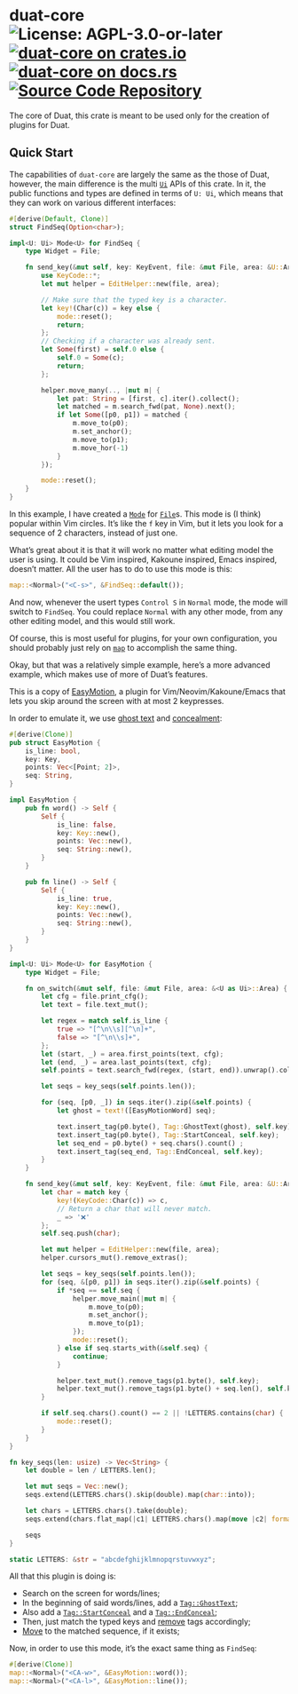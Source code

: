 # duat-core ![License: AGPL-3.0-or-later](https://img.shields.io/badge/license-AGPL--3.0--or--later-blue) [![duat-core on crates.io](https://img.shields.io/crates/v/duat-core)](https://crates.io/crates/duat-core) [![duat-core on docs.rs](https://docs.rs/duat-core/badge.svg)](https://docs.rs/duat-core) [![Source Code Repository](https://img.shields.io/badge/Code-On%20GitHub-blue?logo=GitHub)](https://github.com/AhoyISki/duat/tree/master/duat-core)

The core of Duat, this crate is meant to be used only for the
creation of plugins for Duat.

## Quick Start

The capabilities of `duat-core` are largely the same as the those
of Duat, however, the main difference is the multi [`Ui`][__link0] APIs of
this crate. In it, the public functions and types are defined in
terms of `U: Ui`,  which means that they can work on various
different interfaces:

```rust
#[derive(Default, Clone)]
struct FindSeq(Option<char>);

impl<U: Ui> Mode<U> for FindSeq {
    type Widget = File;

    fn send_key(&mut self, key: KeyEvent, file: &mut File, area: &U::Area) {
        use KeyCode::*;
        let mut helper = EditHelper::new(file, area);

        // Make sure that the typed key is a character.
        let key!(Char(c)) = key else {
            mode::reset();
            return;
        };
        // Checking if a character was already sent.
        let Some(first) = self.0 else {
            self.0 = Some(c);
            return;
        };

        helper.move_many(.., |mut m| {
            let pat: String = [first, c].iter().collect();
            let matched = m.search_fwd(pat, None).next();
            if let Some([p0, p1]) = matched {
                m.move_to(p0);
                m.set_anchor();
                m.move_to(p1);
                m.move_hor(-1)
            }
        });

        mode::reset();
    }
}
```

In this example, I have created a [`Mode`][__link1] for [`File`][__link2]s. This
mode is (I think) popular within Vim circles. It’s like the `f`
key in Vim, but it lets you look for a sequence of 2 characters,
instead of just one.

What’s great about it is that it will work no matter what editing
model the user is using. It could be Vim inspired, Kakoune
inspired, Emacs inspired, doesn’t matter. All the user has to do
to use this mode is this:

```rust
map::<Normal>("<C-s>", &FindSeq::default());
```

And now, whenever the usert types `Control S` in `Normal` mode,
the mode will switch to `FindSeq`. You could replace `Normal` with
any other mode, from any other editing model, and this would still
work.

Of course, this is most useful for plugins, for your own
configuration, you should probably just rely on [`map`][__link3] to
accomplish the same thing.

Okay, but that was a relatively simple example, here’s a more
advanced example, which makes use of more of Duat’s features.

This is a copy of [EasyMotion][__link4], a plugin for
Vim/Neovim/Kakoune/Emacs that lets you skip around the screen with
at most 2 keypresses.

In order to emulate it, we use [ghost text][__link5] and [concealment][__link6]:

```rust
#[derive(Clone)]
pub struct EasyMotion {
    is_line: bool,
    key: Key,
    points: Vec<[Point; 2]>,
    seq: String,
}

impl EasyMotion {
    pub fn word() -> Self {
        Self {
            is_line: false,
            key: Key::new(),
            points: Vec::new(),
            seq: String::new(),
        }
    }

    pub fn line() -> Self {
        Self {
            is_line: true,
            key: Key::new(),
            points: Vec::new(),
            seq: String::new(),
        }
    }
}

impl<U: Ui> Mode<U> for EasyMotion {
    type Widget = File;

    fn on_switch(&mut self, file: &mut File, area: &<U as Ui>::Area) {
        let cfg = file.print_cfg();
        let text = file.text_mut();

        let regex = match self.is_line {
            true => "[^\n\\s][^\n]+",
            false => "[^\n\\s]+",
        };
        let (start, _) = area.first_points(text, cfg);
        let (end, _) = area.last_points(text, cfg);
        self.points = text.search_fwd(regex, (start, end)).unwrap().collect();

        let seqs = key_seqs(self.points.len());

        for (seq, [p0, _]) in seqs.iter().zip(&self.points) {
            let ghost = text!([EasyMotionWord] seq);

            text.insert_tag(p0.byte(), Tag::GhostText(ghost), self.key);
            text.insert_tag(p0.byte(), Tag::StartConceal, self.key);
            let seq_end = p0.byte() + seq.chars().count() ;
            text.insert_tag(seq_end, Tag::EndConceal, self.key);
        }
    }

    fn send_key(&mut self, key: KeyEvent, file: &mut File, area: &U::Area) {
        let char = match key {
            key!(KeyCode::Char(c)) => c,
            // Return a char that will never match.
            _ => '❌'
        };
        self.seq.push(char);

        let mut helper = EditHelper::new(file, area);
        helper.cursors_mut().remove_extras();

        let seqs = key_seqs(self.points.len());
        for (seq, &[p0, p1]) in seqs.iter().zip(&self.points) {
            if *seq == self.seq {
                helper.move_main(|mut m| {
                    m.move_to(p0);
                    m.set_anchor();
                    m.move_to(p1);
                });
                mode::reset();
            } else if seq.starts_with(&self.seq) {
                continue;
            }

            helper.text_mut().remove_tags(p1.byte(), self.key);
            helper.text_mut().remove_tags(p1.byte() + seq.len(), self.key);
        }

        if self.seq.chars().count() == 2 || !LETTERS.contains(char) {
            mode::reset();
        }
    }
}

fn key_seqs(len: usize) -> Vec<String> {
    let double = len / LETTERS.len();

    let mut seqs = Vec::new();
    seqs.extend(LETTERS.chars().skip(double).map(char::into));

    let chars = LETTERS.chars().take(double);
    seqs.extend(chars.flat_map(|c1| LETTERS.chars().map(move |c2| format!("{c1}{c2}"))));

    seqs
}

static LETTERS: &str = "abcdefghijklmnopqrstuvwxyz";
```

All that this plugin is doing is:

* Search on the screen for words/lines;
* In the beginning of said words/lines, add a [`Tag::GhostText`][__link7];
* Also add a [`Tag::StartConceal`][__link8] and a [`Tag::EndConceal`][__link9];
* Then, just match the typed keys and [remove][__link10] tags accordingly;
* [Move][__link11] to the matched sequence, if it exists;

Now, in order to use this mode, it’s the exact same thing as
`FindSeq`:

```rust
#[derive(Clone)]
map::<Normal>("<CA-w>", &EasyMotion::word());
map::<Normal>("<CA-l>", &EasyMotion::line());
```


 [__cargo_doc2readme_dependencies_info]: ggGkYW0BYXSEG_W_Gn_kaocAGwCcVPfenh7eGy6gYLEwyIe4G6-xw_FwcbpjYXKEG1YRB2cP5F-pG348Aoz8F7N-GzQ8rwkCVhAtG-B3mqmRZ_M6YWSBg2lkdWF0LWNvcmVlMC4zLjBpZHVhdF9jb3Jl
 [__link0]: https://docs.rs/duat-core/0.3.0/duat_core/?search=ui::Ui
 [__link1]: https://docs.rs/duat-core/0.3.0/duat_core/?search=mode::Mode
 [__link10]: https://docs.rs/duat-core/0.3.0/duat_core/?search=text::Text::remove_tags
 [__link11]: https://docs.rs/duat-core/0.3.0/duat_core/?search=mode::Mover::move_to
 [__link2]: https://docs.rs/duat-core/0.3.0/duat_core/?search=widgets::File
 [__link3]: https://docs.rs/duat/0.2.0/duat/prelude/fn.map.html
 [__link4]: https://github.com/easymotion/vim-easymotion
 [__link5]: https://docs.rs/duat-core/0.3.0/duat_core/?search=text::Tag::GhostText
 [__link6]: https://docs.rs/duat-core/0.3.0/duat_core/?search=text::Tag::StartConceal
 [__link7]: https://docs.rs/duat-core/0.3.0/duat_core/?search=text::Tag::GhostText
 [__link8]: https://docs.rs/duat-core/0.3.0/duat_core/?search=text::Tag::StartConceal
 [__link9]: https://docs.rs/duat-core/0.3.0/duat_core/?search=text::Tag::EndConceal

